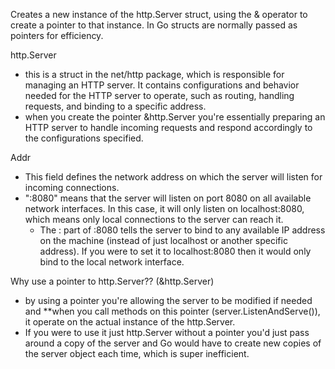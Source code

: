 Creates a new instance of the http.Server struct, using the & operator to create a pointer to that instance. In Go structs are normally passed as pointers for efficiency. 

http.Server
- this is a struct in the net/http package, which is responsible for managing an HTTP server. It contains configurations and behavior needed for the HTTP server to operate, such as routing, handling requests, and binding to a specific address. 
- when you create the pointer &http.Server you're essentially preparing an HTTP server to handle incoming requests and respond accordingly to the configurations specified. 

Addr
- This field defines the network address on which the server will listen for incoming connections. 
- ":8080" means that the server will listen on port 8080 on all available network interfaces. In this case, it will only listen on localhost:8080, which means only local connections to the server can reach it. 
    - The : part of :8080 tells the server to bind to any available IP address on the machine (instead of just localhost or another specific address). If you were to set it to localhost:8080 then it would only bind to the local network interface. 


Why use a pointer to http.Server?? (&http.Server)
- by using a pointer you're allowing the server to be modified if needed and **when you call methods on this pointer (server.ListenAndServe()), it operate on the actual instance of the http.Server. 
- If you were to use it just http.Server without a pointer you'd just pass around a copy of the server and Go would have to create new copies of the server object each time, which is super inefficient. 